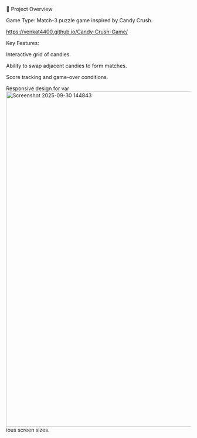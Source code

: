 🧩 Project Overview

Game Type: Match-3 puzzle game inspired by Candy Crush.

https://venkat4400.github.io/Candy-Crush-Game/

Key Features:

Interactive grid of candies.

Ability to swap adjacent candies to form matches.

Score tracking and game-over conditions.

Responsive design for var<img width="1919" height="916" alt="Screenshot 2025-09-30 144843" src="https://github.com/user-attachments/assets/951a013b-8a4d-4d40-b138-45a5514bc37b" />
ious screen sizes.





